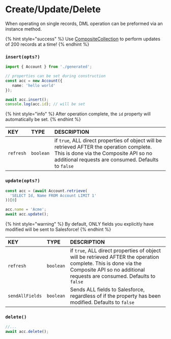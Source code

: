 # Create/Update/Delete

When operating on single records, DML operation can be preformed via an instance method.

{% hint style="success" %}
Use [CompositeCollection](../composite-api/composite-collections.md) to perform updates of 200 records at a time!
{% endhint %}

### `insert(opts?)`

```typescript
import { Account } from './generated';

// properties can be set during construction
const acc = new Account({
   name: 'hello world'
});

await acc.insert();
console.log(acc.id); // will be set
```

{% hint style="info" %}
After operation complete, the `id` property will automatically be set.
{% endhint %}

| KEY | TYPE | DESCRIPTION |
| :--- | :--- | :--- |
| `refresh` | `boolean` | if `true`, ALL direct properties of object will be retrieved AFTER the operation complete.  This is done via the Composite API so no additional requests are consumed.  Defaults to `false` |

### `update(opts?)`

```typescript
const acc = (await Account.retrieve(
  'SELECT Id, Name FROM Account LIMIT 1'
))[0]

acc.name = 'Acme';
await acc.update();
```

{% hint style="warning" %}
By default, ONLY fields you explicitly have modified will be sent to Salesforce!
{% endhint %}

| KEY | TYPE | DESCRIPTION |
| :--- | :--- | :--- |
| `refresh` | `boolean` | if `true`, ALL direct properties of object will be retrieved AFTER the operation complete.  This is done via the Composite API so no additional requests are consumed.  Defaults to `false` |
| `sendAllFields` | `boolean` | Sends ALL fields to Salesforce, regardless of if the property has been modified.  Defaults to `false` |

### `delete()`

```typescript
//...
await acc.delete();
```

